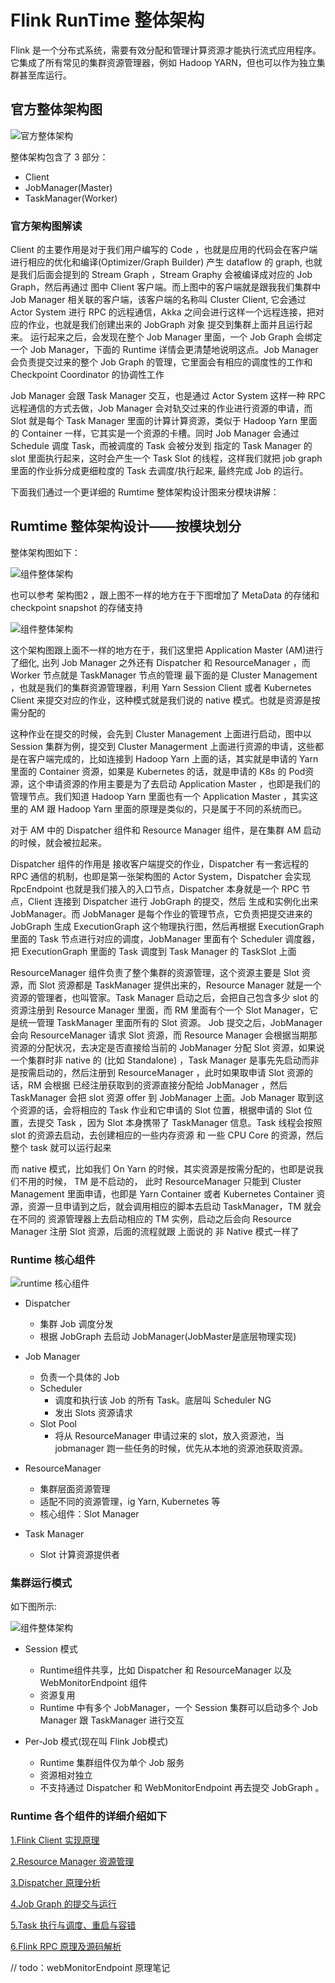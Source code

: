 # Flink RunTime 整体架构

Flink 是一个分布式系统，需要有效分配和管理计算资源才能执行流式应用程序。它集成了所有常见的集群资源管理器，例如 Hadoop YARN，但也可以作为独立集群甚至库运行。

## 官方整体架构图

![官方整体架构](../imgs/processes.png)

整体架构包含了 3 部分：
* Client
* JobManager(Master)
* TaskManager(Worker)

### 官方架构图解读

Client 的主要作用是对于我们用户编写的 Code ，也就是应用的代码会在客户端进行相应的优化和编译(Optimizer/Graph Builder) 产生 dataflow 的 graph, 也就是我们后面会提到的 Stream Graph ，Stream Graphy 会被编译成对应的 Job Graph，然后再通过 图中 Client 客户端。而上图中的客户端就是跟我我们集群中 Job Manager 相关联的客户端，该客户端的名称叫 Cluster Client, 它会通过 Actor System 进行 RPC 的远程通信，Akka 之间会进行这样一个远程连接，把对应的作业，也就是我们创建出来的 JobGraph 对象 提交到集群上面并且运行起来。
运行起来之后，会发现在整个 Job Manager 里面，一个 Job Graph 会绑定一个 Job Manager，下面的 Runtime 详情会更清楚地说明这点。Job Manager 会负责提交过来的整个 Job Graph 的管理，它里面会有相应的调度性的工作和 Checkpoint Coordinator 的协调性工作

Job Manager 会跟 Task Manager 交互，也是通过 Actor System 这样一种 RPC 远程通信的方式去做，Job Manager 会对轨交过来的作业进行资源的申请，而 Slot 就是每个 Task Manager 里面的计算计算资源，类似于 Hadoop Yarn 里面的 Container 一样，它其实是一个资源的卡槽。同时 Job Manager 会通过 Schedule 调度 Task，而被调度的 Task 会被分发到 指定的 Task Manager 的 slot 里面执行起来，这时会产生一个 Task Slot 的线程，这样我们就把 job graph 里面的作业拆分成更细粒度的 Task 去调度/执行起来, 最终完成 Job 的运行。

下面我们通过一个更详细的 Rumtime 整体架构设计图来分模块讲解：

## Rumtime 整体架构设计——按模块划分

整体架构图如下：

![组件整体架构](../imgs/flink-run-time.png)

也可以参考 架构图2 ，跟上图不一样的地方在于下图增加了 MetaData 的存储和 checkpoint snapshot 的存储支持

![组件整体架构](../imgs/flink-run-time2.png)


这个架构图跟上面不一样的地方在于，我们这里把 Application Master (AM)进行了细化, 出列 Job Manager 之外还有 Dispatcher 和 ResourceManager ，而 Worker 节点就是 TaskManager 节点的管理
最下面的是 Cluster Management ，也就是我们的集群资源管理器，利用 Yarn Session Client 或者 Kubernetes Client 来提交对应的作业，这种模式就是我们说的 native 模式。也就是资源是按需分配的

这种作业在提交的时候，会先到 Cluster Management 上面进行启动，图中以 Session 集群为例，提交到 Cluster Managerment 上面进行资源的申请，这些都是在客户端完成的，比如连接到 Hadoop Yarn 上面的话，其实就是申请的 Yarn 里面的 Container 资源，如果是 Kubernetes 的话，就是申请的 K8s 的 Pod资源，这个申请资源的作用主要是为了去启动 Application Master ，也即是我们的管理节点。我们知道 Hadoop Yarn 里面也有一个 Application Master ，其实这里的 AM 跟 Hadoop Yarn 里面的原理是类似的，只是属于不同的系统而已。

对于 AM 中的 Dispatcher 组件和 Resource Manager 组件，是在集群 AM 启动的时候，就会被拉起来。 

Dispatcher 组件的作用是
接收客户端提交的作业，Dispatcher 有一套远程的 RPC 通信的机制，也即是第一张架构图的 Actor System，Dispatcher 会实现 RpcEndpoint 也就是我们接入的入口节点，Dispatcher 本身就是一个 RPC 节点，Client 连接到 Dispatcher 进行 JobGraph 的提交，然后 生成和实例化出来 JobManager。而 JobManager 是每个作业的管理节点，它负责把提交进来的 JobGraph 生成 ExecutionGraph 这个物理执行图，然后再根据 ExecutionGraph 里面的 Task 节点进行对应的调度，JobManager 里面有个 Scheduler 调度器，把 ExecutionGraph 里面的 Task 调度到 Task Manager 的 TaskSlot 上面

ResourceManager 组件负责了整个集群的资源管理，这个资源主要是 Slot 资源，而 Slot 资源都是 TaskManager 提供出来的，Resource Manager 就是一个资源的管理者，也叫管家。Task Manager 启动之后，会把自己包含多少 slot 的资源注册到 Resource Manager 里面，而 RM 里面有个一个 Slot Manager，它是统一管理 TaskManager 里面所有的 Slot 资源。 Job 提交之后，JobManager 会向 ResourceManager 请求 Slot 资源，而 Resource Manager 会根据当期那资源的分配状况，去决定是否直接给当前的 JobManager 分配 Slot 资源，如果说一个集群时非 native 的 (比如 Standalone) ，Task Manager 是事先先启动而非是按需启动的，然后注册到 ResourceManager ，此时如果取申请 Slot 资源的话，RM 会根据 已经注册获取到的资源直接分配给 JobManager ，然后 TaskManager 会把 slot 资源 offer 到 JobManager 上面。Job Manager 取到这个资源的话，会将相应的 Task 作业和它申请的 Slot 位置，根据申请的 Slot 位置，去提交 Task ，因为 Slot 本身携带了 TaskManager 信息。Task 线程会按照 slot 的资源去启动，去创建相应的一些内存资源 和 一些 CPU Core 的资源，然后整个 task 就可以运行起来

而 native 模式，比如我们 On Yarn 的时候，其实资源是按需分配的，也即是说我们不用的时候， TM 是不启动的， 此时 ResourceManager 只能到 Cluster Management 里面申请，也即是 Yarn Container 或者 Kubernetes Container 资源，资源一旦申请到之后，就会调用相应的脚本去启动 TaskManager，TM 就会在不同的 资源管理器上去启动相应的 TM 实例，启动之后会向 Resource Manager 注册 Slot 资源，后面的流程就跟 上面说的 非 Native 模式一样了

### Runtime 核心组件

![runtime 核心组件](../imgs/flink-run-time-component1.png)

* Dispatcher
  * 集群 Job 调度分发
  * 根据 JobGraph 去启动 JobManager(JobMaster是底层物理实现)

* Job Manager
  * 负责一个具体的 Job
  * Scheduler
    * 调度和执行该 Job 的所有 Task。底层叫 Scheduler NG
    * 发出 Slots 资源请求
  * Slot Pool
    * 将从 ResourceManager 申请过来的 slot，放入资源池，当 jobmanager 跑一些任务的时候，优先从本地的资源池获取资源。


* ResourceManager
  * 集群层面资源管理
  * 适配不同的资源管理，ig Yarn, Kubernetes 等
  * 核心组件：Slot Manager

* Task Manager
  * Slot 计算资源提供者


### 集群运行模式

如下图所示:

![组件整体架构](../imgs/flink-deployment1.png)

* Session 模式
  * Runtime组件共享，比如 Dispatcher 和 ResourceManager 以及 WebMonitorEndpoint 组件
  * 资源复用
  * Runtime 中有多个 JobManager，一个 Session 集群可以启动多个 Job Manager 跟 TaskManager 进行交互
  

* Per-Job 模式(现在叫 Flink Job模式)
  * Runtime 集群组件仅为单个 Job 服务
  * 资源相对独立
  * 不支持通过 Dispatcher 和 WebMonitorEndpoint 再去提交 JobGraph 。


### Runtime 各个组件的详细介绍如下


[1.Flink Client 实现原理](runtime_flink_client.md)

[2.Resource Manager 资源管理](runtime_resource_manager.md)

[3.Dispatcher 原理分析](runtime_dispatcher.md)

[4.Job Graph 的提交与运行](runtime_jobgraph.md)

[5.Task 执行与调度、重启与容错](runtime_task.md)

[6.Flink RPC 原理及源码解析](runtime_rpc.md)


// todo：webMonitorEndpoint 原理笔记